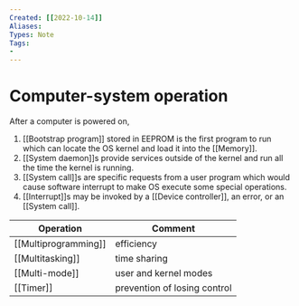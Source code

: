 ```yaml
---
Created: [[2022-10-14]]
Aliases: 
Types: Note
Tags: 
- 
---
```

# Computer-system operation
After a computer is powered on, 
1. [[Bootstrap program]] stored in EEPROM is the first program to run which can locate the OS kernel and load it into the [[Memory]]. 
2. [[System daemon]]s provide services outside of the kernel and run all the time the kernel is running. 
3. [[System call]]s are specific requests from a user program which would cause software interrupt to make OS execute some special operations. 
4. [[Interrupt]]s may be invoked by a [[Device controller]], an error, or an [[System call]]. 

| Operation            | Comment                      |
| -------------------- | ---------------------------- |
| [[Multiprogramming]] | efficiency                   |
| [[Multitasking]]     | time sharing                 |
| [[Multi-mode]]       | user and kernel modes        |
| [[Timer]]            | prevention of losing control |
